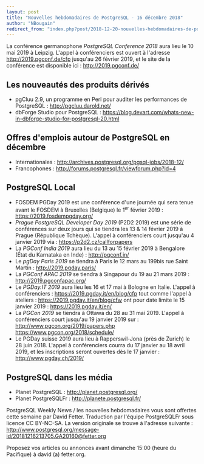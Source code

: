```yaml
---
layout: post
title: "Nouvelles hebdomadaires de PostgreSQL - 16 décembre 2018"
author: "NBougain"
redirect_from: "index.php?post/2018-12-20-nouvelles-hebdomadaires-de-postgresql-16-decembre-2018 "
---
```



<p>La conf&eacute;rence germanophone <em>PostgreSQL Conference 2018</em> aura lieu le 10 mai 2019 &agrave; Leipzig. L'appel &agrave; conf&eacute;renciers est ouvert &agrave; l'adresse <a target="_blank" href="http://2019.pgconf.de/cfp">http://2019.pgconf.de/cfp</a> jusqu'au 26 f&eacute;vrier 2019, et le site de la conf&eacute;rence est disponible ici&nbsp;: <a target="_blank" href="http://2019.pgconf.de/">http://2019.pgconf.de/</a></p>

<h2>Les nouveaut&eacute;s des produits d&eacute;riv&eacute;s</h2>

<ul>

<li>pgCluu 2.9, un programme en Perl pour auditer les performances de PostgreSQL&nbsp;: <a target="_blank" href="http://pgcluu.darold.net/">http://pgcluu.darold.net/</a></li>

<li>dbForge Studio pour PostgreSQL&nbsp;: <a target="_blank" href="https://blog.devart.com/whats-new-in-dbforge-studio-for-postgresql-20.html">https://blog.devart.com/whats-new-in-dbforge-studio-for-postgresql-20.html</a></li>

</ul>

<!--more-->


<h2>Offres d'emplois autour de PostgreSQL en d&eacute;cembre</h2>

<ul>

<li>Internationales : <a target="_blank" href="http://archives.postgresql.org/pgsql-jobs/2018-12/">http://archives.postgresql.org/pgsql-jobs/2018-12/</a></li>

<li>Francophones : <a target="_blank" href="http://forums.postgresql.fr/viewforum.php?id=4">http://forums.postgresql.fr/viewforum.php?id=4</a></li>

</ul>

<h2>PostgreSQL Local</h2>

<ul>

<li>FOSDEM PGDay 2019 est une conf&eacute;rence d'une journ&eacute;e qui sera tenue avant le FOSDEM &agrave; Bruxelles (Belgique) le 1<sup>er</sup> f&eacute;vrier 2019&nbsp;: <a target="_blank" href="https://2019.fosdempgday.org/">https://2019.fosdempgday.org/</a></li>

<li><em>Prague PostgreSQL Developer Day 2019</em> (P2D2 2019) est une s&eacute;rie de conf&eacute;rences sur deux jours qui se tiendra les 13 & 14 f&eacute;vrier 2019 &agrave; Prague (R&eacute;publique Tch&egrave;que). L'appel &agrave; conf&eacute;renciers court jusqu'au 4 janvier 2019 via&nbsp;: <a target="_blank" href="https://p2d2.cz/callforpapers">https://p2d2.cz/callforpapers</a></li>

<li>La <em>PGConf India 2019</em> aura lieu du 13 au 15 f&eacute;vrier 2019 &agrave; Bengalore (&Eacute;tat du Karnataka en Inde)&nbsp;: <a target="_blank" href="http://pgconf.in/">http://pgconf.in/</a></li>

<li>Le <em>pgDay Paris 2019</em> se tiendra &agrave; Paris le 12 mars au 199bis rue Saint Martin&nbsp;: <a target="_blank" href="http://2019.pgday.paris/">http://2019.pgday.paris/</a></li>

<li>La <em>PGConf APAC 2019</em> se tiendra &agrave; Singapour du 19 au 21 mars 2019&nbsp;: <a target="_blank" href="http://2019.pgconfapac.org/">http://2019.pgconfapac.org/</a></li>

<li>Le <em>PGDay.IT 2019</em> aura lieu les 16 et 17 mai &agrave; Bologne en Italie. L'appel &agrave; conf&eacute;renciers&nbsp;: <a target="_blank" href="https://2019.pgday.it/en/blog/cfp">https://2019.pgday.it/en/blog/cfp</a> tout comme l'appel &agrave; ateliers&nbsp;: <a target="_blank" href="https://2019.pgday.it/en/blog/cfw">https://2019.pgday.it/en/blog/cfw</a> ont pour date limite le 15 janvier 2019&nbsp;: <a target="_blank" href="https://2019.pgday.it/en/">https://2019.pgday.it/en/</a></li>

<li>La <em>PGCon 2019</em> se tiendra &agrave; Ottawa du 28 au 31 mai 2019. L'appel &agrave; conf&eacute;renciers court jusqu'au 19 janvier 2019 sur&nbsp;: <a target="_blank" href="http://www.pgcon.org/2019/papers.php">http://www.pgcon.org/2019/papers.php</a> <a target="_blank" href="https://www.pgcon.org/2018/schedule/">https://www.pgcon.org/2018/schedule/</a></li>

<li>Le PGDay suisse 2019 aura lieu &agrave; Rapperswil-Jona (pr&egrave;s de Zurich) le 28 juin 2018. L'appel &agrave; conf&eacute;renciers courra du 17 janvier au 18 avril 2019, et les inscriptions seront ouvertes d&egrave;s le 17 janvier&nbsp;: <a target="_blank" href="http://www.pgday.ch/2019/">http://www.pgday.ch/2019/</a></li>

</ul>

<h2>PostgreSQL dans les m&eacute;dia</h2>

<ul>

<li>Planet PostgreSQL : <a target="_blank" href="http://planet.postgresql.org/">http://planet.postgresql.org/</a></li>

<li>Planet PostgreSQLFr : <a target="_blank" href="http://planete.postgresql.fr/">http://planete.postgresql.fr/</a></li>

</ul>

<p>PostgreSQL Weekly News / les nouvelles hebdomadaires vous sont offertes cette semaine par David Fetter. Traduction par l'&eacute;quipe PostgreSQLFr sous licence CC BY-NC-SA. La version originale se trouve &agrave; l'adresse suivante : <a target="_blank" href="http://www.postgresql.org/message-id/20181216213705.GA20160@fetter.org">http://www.postgresql.org/message-id/20181216213705.GA20160@fetter.org</a></p>

<p>Proposez vos articles ou annonces avant dimanche 15:00 (heure du Pacifique) &agrave; david (a) fetter.org.</p>